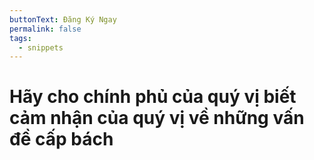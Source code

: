 ```yaml
---
buttonText: Đăng Ký Ngay
permalink: false
tags:
  - snippets
---
```

# Hãy cho chính phủ của quý vị biết cảm nhận của quý vị về những vấn đề cấp bách